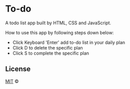 # To-do
A todo list app built by HTML, CSS and JavaScript.

How to use this app by following steps down below:

- Click Keyboard 'Enter' add to-do list in your daily plan
- Click D to delete the specific plan
- Click S to complete the specific plan


## License
[MIT](LICENSE.md) © 
